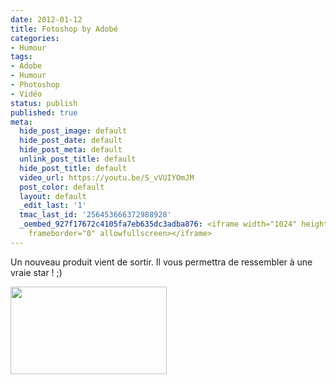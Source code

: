 ```yaml
---
date: 2012-01-12
title: Fotoshop by Adobé
categories:
- Humour
tags:
- Adobe
- Humour
- Photoshop
- Vidéo
status: publish
published: true
meta:
  hide_post_image: default
  hide_post_date: default
  hide_post_meta: default
  unlink_post_title: default
  hide_post_title: default
  video_url: https://youtu.be/S_vVUIYOmJM
  post_color: default
  layout: default
  _edit_last: '1'
  tmac_last_id: '256453666372988928'
  _oembed_927f17672c4105fa7eb635dc3adba876: <iframe width="1024" height="576" src="https://www.youtube.com/embed/S_vVUIYOmJM?fs=1&feature=oembed"
    frameborder="0" allowfullscreen></iframe>
---
```

Un nouveau produit vient de sortir. Il vous permettra de ressembler à une vraie star ! ;)<!--more-->

<a href="https://dlgjp9x71cipk.cloudfront.net/2012/01/fotoshop-adobe-beauty-regimen-parody.jpg"><img class="alignnone size-medium wp-image-5182" title="fotoshop-adobe-beauty-regimen-parody" src="https://dlgjp9x71cipk.cloudfront.net/2012/01/fotoshop-adobe-beauty-regimen-parody-250x140.jpg" alt="" width="250" height="140" /></a>
